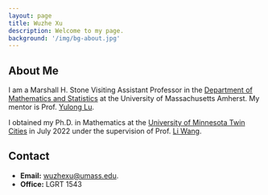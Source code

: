 ```yaml
---
layout: page
title: Wuzhe Xu
description: Welcome to my page.
background: '/img/bg-about.jpg'
---
```


## About Me
I am a Marshall H. Stone Visiting Assistant Professor in the [Department of Mathematics and Statistics](https://www.math.umass.edu/) at the University of Massachusetts Amherst. My mentor is Prof. [Yulong Lu](https://lu.math.umn.edu/).

I obtained my Ph.D. in Mathematics at the [University of Minnesota Twin Cities](https://twin-cities.umn.edu/) in July 2022 under the supervision of Prof. [Li Wang](https://liwang-umn.github.io/math/).

## Contact
* **Email:** wuzhexu@umass.edu.
* **Office:** LGRT 1543
